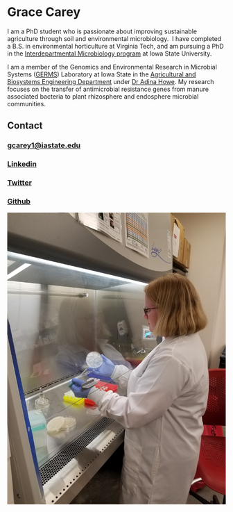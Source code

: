 
# Grace Carey

I am a PhD student who is passionate about improving sustainable agriculture through soil and environmental microbiology.  I have completed a B.S. in environmental horticulture at Virginia Tech, and am pursuing a PhD in the [Interdepartmental Microbiology program](https://www.micrograd.iastate.edu/) at Iowa State University.

I am a member of the Genomics and Environmental Research in Microbial Systems ([GERMS](http://www.germslab.org/)) Laboratory at Iowa State in the [Agricultural and Biosystems Engineering Department](https://www.abe.iastate.edu/) under [Dr Adina Howe](https://www.abe.iastate.edu/adina-howe/). My research focuses on the transfer of antimicrobial resistance genes from manure associated bacteria to plant rhizosphere and endosphere microbial communities.

## Contact

### [gcarey1@iastate.edu](gcarey1.iastate.edu)

### [Linkedin](https://www.linkedin.com/in/grace-carey94/)

### [Twitter](https://twitter.com/gcmicrobe)

### [Github](https://github.com/gcarey1)

![lab](lab.jpg)


